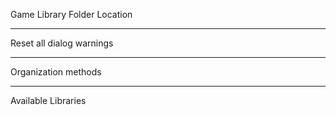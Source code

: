Game Library Folder Location

-----

Reset all dialog warnings

-----

Organization methods

-----

Available Libraries
